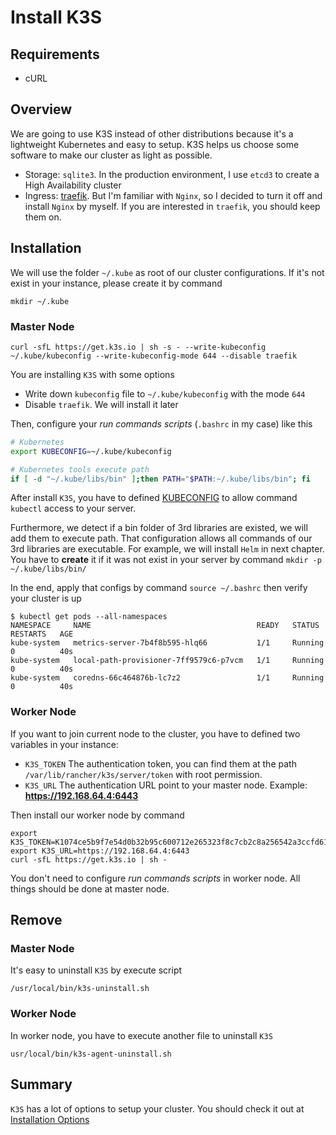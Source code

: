 # Install K3S

## Requirements

- cURL

## Overview

We are going to use K3S instead of other distributions because it's a lightweight Kubernetes and easy to setup. K3S helps us choose some software to make our cluster as light as possible.

- Storage: `sqlite3`. In the production environment, I use `etcd3` to create a High Availability cluster
- Ingress: [traefik](https://traefik.io). But I'm familiar with `Nginx`, so I decided to turn it off and install `Nginx` by myself. If you are interested in `traefik`, you should keep them on.

## Installation

We will use the folder `~/.kube` as root of our cluster configurations. If it's not exist in your instance, please create it by command

```
mkdir ~/.kube
```

### Master Node

```
curl -sfL https://get.k3s.io | sh -s - --write-kubeconfig ~/.kube/kubeconfig --write-kubeconfig-mode 644 --disable traefik
```

You are installing `K3S` with some options

- Write down `kubeconfig` file to `~/.kube/kubeconfig` with the mode `644`
- Disable `traefik`. We will install it later

Then, configure your _run commands scripts_ (`.bashrc` in my case) like this

```bash
# Kubernetes
export KUBECONFIG=~/.kube/kubeconfig

# Kubernetes tools execute path
if [ -d "~/.kube/libs/bin" ];then PATH="$PATH:~/.kube/libs/bin"; fi
```

After install `K3S`, you have to defined [KUBECONFIG](https://kubernetes.io/docs/concepts/configuration/organize-cluster-access-kubeconfig/#the-kubeconfig-environment-variable) to allow command `kubectl` access to your server.

Furthermore, we detect if a bin folder of 3rd libraries are existed, we will add them to execute path. That configuration allows all commands of our 3rd libraries are executable. For example, we will install `Helm` in next chapter. You have to **create** it if it was not exist in your server by command `mkdir -p ~/.kube/libs/bin/`

In the end, apply that configs by command `source ~/.bashrc` then verify your cluster is up

```
$ kubectl get pods --all-namespaces
NAMESPACE     NAME                                     READY   STATUS    RESTARTS   AGE
kube-system   metrics-server-7b4f8b595-hlq66           1/1     Running   0          40s
kube-system   local-path-provisioner-7ff9579c6-p7vcm   1/1     Running   0          40s
kube-system   coredns-66c464876b-lc7z2                 1/1     Running   0          40s
```

### Worker Node

If you want to join current node to the cluster, you have to defined two variables in your instance:

- `K3S_TOKEN` The authentication token, you can find them at the path `/var/lib/rancher/k3s/server/token` with root permission.
- `K3S_URL` The authentication URL point to your master node. Example: **https://192.168.64.4:6443**

Then install our worker node by command

```
export K3S_TOKEN=K1074ce5b9f7e54d0b32b95c600712e265323f8c7cb2c8a256542a3ccfd6158b0e2::server:12b47fd5942b493145f5acd54674d71f
export K3S_URL=https://192.168.64.4:6443
curl -sfL https://get.k3s.io | sh -
```

You don't need to configure _run commands scripts_ in worker node. All things should be done at master node.

## Remove

### Master Node

It's easy to uninstall `K3S` by execute script

```
/usr/local/bin/k3s-uninstall.sh
```

### Worker Node

In worker node, you have to execute another file to uninstall `K3S`

```
usr/local/bin/k3s-agent-uninstall.sh
```

## Summary

`K3S` has a lot of options to setup your cluster. You should check it out at [Installation Options](https://rancher.com/docs/k3s/latest/en/installation/install-options/)
